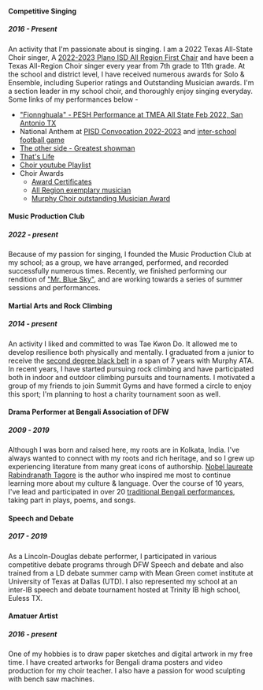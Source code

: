 #### Competitive Singing
##### 2016 - Present
An activity that I'm passionate about is singing. I am a 2022 Texas All-State Choir singer, A [2022-2023 Plano ISD All Region First Chair](https://drive.google.com/file/d/1wwvosxgipMvmBGfFDN3whQSUK2UGGVjE/view?usp=share_link) and have been a Texas All-Region Choir singer every year from 7th grade to 11th grade.  At the school and district level, I have received numerous awards for Solo & Ensemble, including Superior ratings and Outstanding Musician awards. I'm a section leader in my school choir, and thoroughly enjoy singing everyday. Some links of my performances below - 
* ["Fionnghuala" - PESH Performance at TMEA All State Feb 2022, San Antonio TX](https://youtu.be/rswXQs0FGso)
* National Anthem at [PISD Convocation 2022-2023](https://vimeo.com/737003485?ref=em-v-share) and [inter-school football game](https://youtu.be/nFfkYaXhgPI)
* [The other side - Greatest showman](https://youtu.be/p9ej5WcC-NE)
* [That's Life](https://drive.google.com/file/d/1hHWhkCpyjdJzn5BfSRHGojURO04q31H_/view?usp=share_link)
* [Choir youtube Playlist](https://youtube.com/playlist?list=PLeXsgQPFrM5zjWhMaizruyP4fi0olcGQ4)
* Choir Awards
  * [Award Certificates](https://drive.google.com/file/d/19HsCnIgO5I55labJhezS4-pqtVChp__l/view?usp=share_link)
  * [All Region exemplary musician](https://drive.google.com/file/d/1r2-Sm1zFvsfhUn61fLsESC8gbFey2Z3p/view?usp=share_link)
  * [Murphy Choir outstanding Musician Award](https://drive.google.com/file/d/1NNCtnn6cfo5lTJ_PtryFQGiU3OJZ9dnr/view?usp=share_link)

#### Music Production Club
##### 2022 - present
Because of my passion for singing, I founded the Music Production Club at my school; as a group, we have arranged, performed, and recorded successfully numerous times.  Recently, we finished performing our rendition of ["Mr. Blue Sky"](https://youtu.be/PyHjsX8fWYA), and are working towards a series of summer sessions and performances. 

#### Martial Arts and Rock Climbing
##### 2014 - present
An activity I liked and committed to was Tae Kwon Do. It allowed me to develop resilience both physically and mentally. I graduated from a junior to receive the [second degree black belt](https://drive.google.com/file/d/1_LiN2xK9HcH4uAK3VS3EK2XSw8G61JbL/view?usp=sharing) in a span of 7 years with Murphy ATA. In recent years, I have started pursuing rock climbing and have participated both in indoor and outdoor climbing pursuits and tournaments. I motivated a group of my friends to join Summit Gyms and have formed a circle to enjoy this sport; I'm planning to host a charity tournament soon as well. 

#### Drama Performer at Bengali Association of DFW 
##### 2009 - 2019 
Although I was born and raised here, my roots are in Kolkata, India. I've always wanted to connect with my roots and rich heritage, and so I grew up experiencing literature from many great icons of authorship. 
[Nobel laureate Rabindranath Tagore](https://www.nobelprize.org/prizes/literature/1913/tagore/biographical/) is the author who inspired me most to continue learning more about my culture & language. Over the course of 10 years, I've lead and participated in over 20  [traditional Bengali performances](https://youtube.com/playlist?list=PLeXsgQPFrM5wAsCDLslhMNHl_rZv4z9xv), taking part in plays, poems, and songs. 

#### Speech and Debate 
##### 2017 - 2019
As a Lincoln-Douglas debate performer, I participated in various competitive debate programs through DFW Speech and debate and also trained from a LD debate summer camp with Mean Green comet institute at University of Texas at Dallas (UTD). I also represented my school at an inter-IB speech and debate tournament hosted at Trinity IB high school, Euless TX.

#### Amatuer Artist
##### 2016 - present
One of my hobbies is to draw paper sketches and digital artwork in my free time. I have created artworks for Bengali drama posters and video production for my choir teacher. I also have a passion for wood sculpting with bench saw machines.
